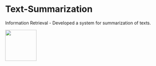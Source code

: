 # Text-Summarization
Information Retrieval - Developed a system for summarization of texts.


<p align="center" style="display: flex;">
    <img src="https://github.com/mor0981/Text-Summarization-/blob/master/image.png" width="100">
 </p>
